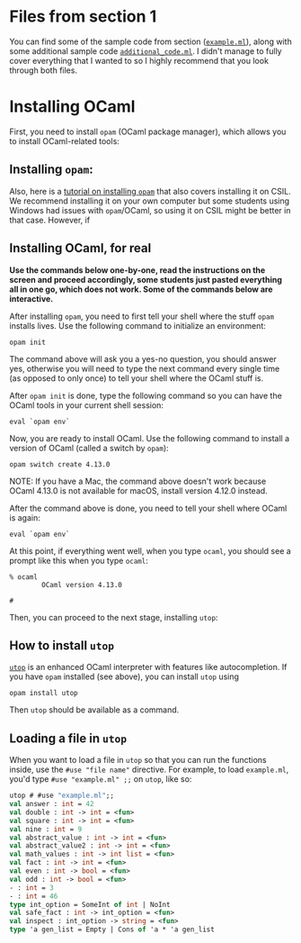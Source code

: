 # Files from section 1

You can find some of the sample code from section ([`example.ml`](example.ml)), along with some additional sample code 
 [`additional_code.ml`](additional_code.ml). I didn't manage to fully cover everything that I
wanted to so I highly recommend that you look through both files.

# Installing OCaml

First, you need to install `opam` (OCaml package manager), which allows you to install OCaml-related tools:

## Installing `opam`:

Also, here is a [tutorial on installing `opam`](https://junrui-liu.github.io/patina/setup/opam.html) that also covers installing it on CSIL. We recommend installing it on your own computer but some students using Windows had issues with `opam`/OCaml, so using it on CSIL might be better in that case. However, if

## Installing OCaml, for real

**Use the commands below one-by-one, read the instructions on the screen and proceed accordingly, some students just pasted everything all in one go, which does not work. Some of the commands below are interactive.**

After installing `opam`, you need to first tell your shell where the stuff `opam` installs lives. Use the following command to initialize an environment:

```
opam init
```

The command above will ask you a yes-no question, you should answer yes, otherwise you will need to type the next command every single time (as opposed to only once) to tell your shell where the OCaml stuff is.

After `opam init` is done, type the following command so you can have the OCaml tools in your current shell session:

```
eval `opam env`
```

Now, you are ready to install OCaml. Use the following command to install a version of OCaml (called a switch by `opam`):

```
opam switch create 4.13.0
```

NOTE: If you have a Mac, the command above doesn't work because OCaml 4.13.0 is not available for macOS, install version 4.12.0 instead.

After the command above is done, you need to tell your shell where OCaml is again:

```
eval `opam env`
```

At this point, if everything went well, when you type `ocaml`, you should see a prompt like this when you type `ocaml`:

```
% ocaml
        OCaml version 4.13.0

#
```

Then, you can proceed to the next stage, installing `utop`:

## How to install `utop`

[`utop`](https://opam.ocaml.org/blog/about-utop/) is an enhanced OCaml
interpreter with features like autocompletion. If you have `opam` installed (see
above), you can install `utop` using

```
opam install utop
```

Then `utop` should be available as a command.

## Loading a file in `utop`

When you want to load a file in `utop` so that you can run the functions inside, use the `#use "file name"` directive. For example, to load `example.ml`, you'd type `#use "example.ml" ;;` on `utop`, like so:

```ocaml
utop # #use "example.ml";;
val answer : int = 42
val double : int -> int = <fun>
val square : int -> int = <fun>
val nine : int = 9
val abstract_value : int -> int = <fun>
val abstract_value2 : int -> int = <fun>
val math_values : int -> int list = <fun>
val fact : int -> int = <fun>
val even : int -> bool = <fun>
val odd : int -> bool = <fun>
- : int = 3
- : int = 46
type int_option = SomeInt of int | NoInt
val safe_fact : int -> int_option = <fun>
val inspect : int_option -> string = <fun>
type 'a gen_list = Empty | Cons of 'a * 'a gen_list
```
